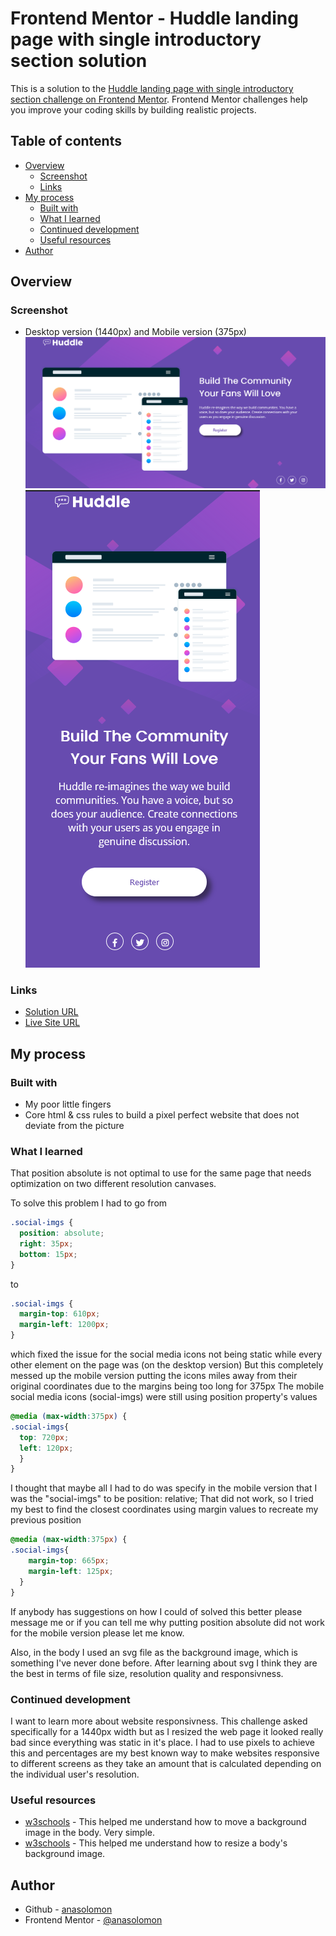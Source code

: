 # Frontend Mentor - Huddle landing page with single introductory section solution

This is a solution to the [Huddle landing page with single introductory section challenge on Frontend Mentor](https://www.frontendmentor.io/challenges/huddle-landing-page-with-a-single-introductory-section-B_2Wvxgi0). Frontend Mentor challenges help you improve your coding skills by building realistic projects. 

## Table of contents

- [Overview](#overview)
  - [Screenshot](#screenshot)
  - [Links](#links)
- [My process](#my-process)
  - [Built with](#built-with)
  - [What I learned](#what-i-learned)
  - [Continued development](#continued-development)
  - [Useful resources](#useful-resources)
- [Author](#author)


## Overview

### Screenshot
- Desktop version (1440px) and Mobile version (375px)
![](img/desktop_finished.png)
![](img/mobile_finished.png)

### Links

- [Solution URL](https://github.com/anasolomon/hubble)
- [Live Site URL](https://anasolomon.github.io/hubble/)

## My process

### Built with

- My poor little fingers
- Core html & css rules to build a pixel perfect website that does not deviate from the picture


### What I learned

That position absolute is not optimal to use for the same page that needs optimization on two different resolution canvases.

To solve this problem I had to go from

```css
.social-imgs {
  position: absolute;
  right: 35px;
  bottom: 15px;
}
```
to
```css
.social-imgs {
  margin-top: 610px;
  margin-left: 1200px;
}
```
which fixed the issue for the social media icons not being static while every other element on the page was (on the desktop version)
But this completely messed up the mobile version putting the icons miles away from their original coordinates due to the margins being too long for 375px
The mobile social media icons (social-imgs) were still using position property's values
```css
@media (max-width:375px) {
.social-imgs{
  top: 720px;
  left: 120px;
  }
}
```
I thought that maybe all I had to do was specify in the mobile version that I was the "social-imgs" to be position: relative;
That did not work, so I tried my best to find the closest coordinates using margin values to recreate my previous position
```css
@media (max-width:375px) {
.social-imgs{ 
    margin-top: 665px;
    margin-left: 125px;
  }
}
```
If anybody has suggestions on how I could of solved this better please message me or if you can tell me why putting position absolute did not work for the mobile version please let me know.

Also, in the body I used an svg file as the background image, which is something I've never done before. After learning about svg I think they are the best in terms of file size, resolution quality and responsivness.


### Continued development

I want to learn more about website responsivness. This challenge asked specifically for a 1440px width but as I resized the web page it looked really bad since everything was static in it's place. I had to use pixels to achieve this and percentages are my best known way to make websites responsive to different screens as they take an amount that is calculated depending on the individual user's resolution.

### Useful resources

- [w3schools](https://www.w3schools.com/cssref/pr_background-position.php) - This helped me understand how to move a background image in the body. Very simple.
- [w3schools](https://www.w3schools.com/cssref/tryit.php?filename=trycss3_background-size) - This helped me understand how to resize a body's background image.

## Author

- Github - [anasolomon](https://github.com/anasolomon)
- Frontend Mentor - [@anasolomon](https://www.frontendmentor.io/profile/anasolomon)

